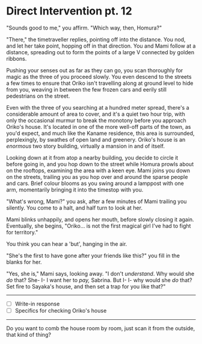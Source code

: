 # Direct Intervention pt. 12

"Sounds good to me," you affirm. "Which way, then, Homura?"

"There," the timetraveller replies, pointing off into the distance. You nod, and let her take point, hopping off in that direction. You and Mami follow at a distance, spreading out to form the points of a large V connected by golden ribbons.

Pushing your senses out as far as they can go, you scan thoroughly for magic as the three of you proceed slowly. You even descend to the streets a few times to ensure that Oriko isn't travelling along at ground level to hide from you, weaving in between the few frozen cars and eerily still pedestrians on the street.

Even with the three of you searching at a hundred meter spread, there's a considerable amount of area to cover, and it's a quiet two hour trip, with only the occasional murmur to break the monotony before you approach Oriko's house. It's located in one of the more well-off parts of the town, as you'd expect, and much like the Kaname residence, this area is surrounded, perplexingly, by swathes of open land and greenery. Oriko's house is an *enormous* two story building, virtually a mansion in and of itself.

Looking down at it from atop a nearby building, you decide to circle it before going in, and you hop down to the street while Homura prowls about on the rooftops, examining the area with a keen eye. Mami joins you down on the streets, trailing you as you hop over and around the sparse people and cars. Brief colour blooms as you swing around a lamppost with one arm, momentarily bringing it into the timestop with you.

"What's wrong, Mami?" you ask, after a few minutes of Mami trailing you silently. You come to a halt, and half turn to look at her.

Mami blinks unhappily, and opens her mouth, before slowly closing it again. Eventually, she begins, "Oriko... is not the first magical girl I've had to fight for territory."

You think you can hear a 'but', hanging in the air.

"She's the first to have gone after your friends like this?" you fill in the blanks for her.

"Yes, she is," Mami says, looking away. "I don't *understand*. Why would she *do* that? She- I- I want her to *pay,* Sabrina. But I- I- why would she *do* that? Set fire to Sayaka's house, and then set a trap for you like that?"

---

- [ ] Write-in response
- [ ] Specifics for checking Oriko's house

---

Do you want to comb the house room by room, just scan it from the outside, that kind of thing?

